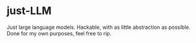 # just-LLM
Just large language models. Hackable, with as little abstraction as possible. Done for my own purposes, feel free to rip.
